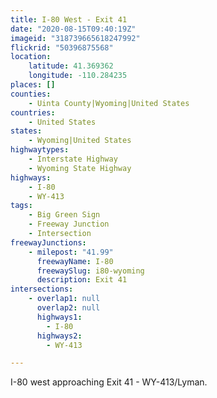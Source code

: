 ```yaml
---
title: I-80 West - Exit 41
date: "2020-08-15T09:40:19Z"
imageid: "318739665618247992"
flickrid: "50396875568"
location:
    latitude: 41.369362
    longitude: -110.284235
places: []
counties:
    - Uinta County|Wyoming|United States
countries:
    - United States
states:
    - Wyoming|United States
highwaytypes:
    - Interstate Highway
    - Wyoming State Highway
highways:
    - I-80
    - WY-413
tags:
    - Big Green Sign
    - Freeway Junction
    - Intersection
freewayJunctions:
    - milepost: "41.99"
      freewayName: I-80
      freewaySlug: i80-wyoming
      description: Exit 41
intersections:
    - overlap1: null
      overlap2: null
      highways1:
        - I-80
      highways2:
        - WY-413

---
```

I-80 west approaching Exit 41 - WY-413/Lyman.